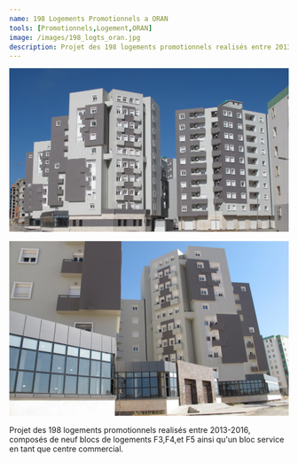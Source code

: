 ```yaml
---
name: 198 Logements Promotionnels a ORAN
tools: [Promotionnels,Logement,ORAN]
image: /images/198_logts_oran.jpg
description: Projet des 198 logements promotionnels realisés entre 2013-2016.
---
```

![](/images/198_logts_oran.jpg)

![](/images/198_logts_oran2.jpg)

Projet des 198 logements promotionnels realisés entre 2013-2016,
composés de neuf blocs de logements F3,F4,et F5 ainsi qu'un bloc service en tant que centre commercial.
